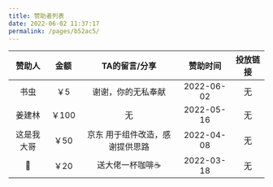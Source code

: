 ```yaml
---
title: 赞助者列表
date: 2022-06-02 11:37:17
permalink: /pages/b52ac5/
---
```




|   赞助人   | 金额  |          TA的留言/分享          |  赞助时间  | 投放链接 |
| :--------: | :---: | :-----------------------------: | :--------: | :------: |
|    书虫    |  ￥5  |       谢谢，你的无私奉献        | 2022-06-02 |    无    |
|   姜建林   | ￥100 |               无                | 2022-05-16 |    无    |
| 这是我大哥 | ￥50  | 京东 用于组件改造，感谢提供思路 | 2022-04-08 |    无    |
|     🎱      | ￥20  |         送大佬一杯咖啡☕️         | 2022-03-18 |    无    |

